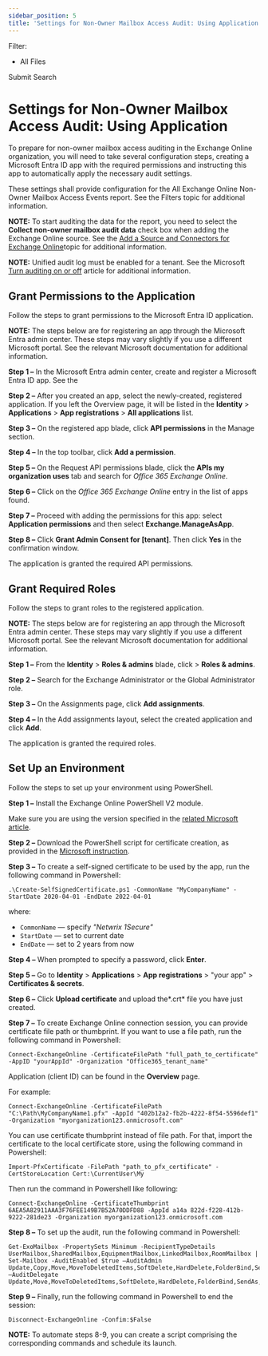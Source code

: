```yaml
---
sidebar_position: 5
title: 'Settings for Non-Owner Mailbox Access Audit: Using Application'
---
```


Filter: 

* All Files

Submit Search

# Settings for Non-Owner Mailbox Access Audit: Using Application

To prepare for non-owner mailbox access auditing in the Exchange Online organization, you will need to take several configuration steps, creating a Microsoft Entra ID app with the required permissions and instructing this app to automatically apply the necessary audit settings.

These settings shall provide configuration for the All Exchange Online Non-Owner Mailbox Access Events report. See the Filters topic for additional information.

**NOTE:** To start auditing the data for the report, you need to select the **Collect non-owner mailbox audit data** check box when adding the Exchange Online source. See the [Add a Source and Connectors for Exchange Online](../Admin/Organizations/SourcesAndConnectors/ExchangeOnline "Add an Exchange Online Source and Connectors")topic for additional information.

**NOTE:** Unified audit log must be enabled for a tenant. See the Microsoft [Turn auditing on or off](https://learn.microsoft.com/en-us/purview/audit-log-enable-disable?view=o365-worldwide&tabs=microsoft-purview-portal "Turn auditing on or off") article for additional information.

## Grant Permissions to the Application

Follow the steps to grant permissions to the Microsoft Entra ID application.

**NOTE:** The steps below are for registering an app through the Microsoft Entra admin center. These steps may vary slightly if you use a different Microsoft portal. See the relevant Microsoft documentation for additional information.

**Step 1 –** In the Microsoft Entra admin center, create and register a Microsoft Entra ID app. See the

**Step 2 –** After you created an app, select the newly-created, registered application. If you left the Overview page, it will be listed in the **Identity** > **Applications** > **App registrations** > **All applications** list.

**Step 3 –** On the registered app blade, click **API permissions** in the Manage section.

**Step 4 –** In the top toolbar, click **Add a permission**.

**Step 5 –** On the Request API permissions blade, click the **APIs my organization uses** tab and search for *Office 365 Exchange Online*.

**Step 6 –** Click on the *Office 365 Exchange Online* entry in the list of apps found.

**Step 7 –** 
Proceed with adding the permissions for this app: select **Application permissions** and then select **Exchange.ManageAsApp**.

**Step 8 –** Click **Grant Admin Consent for [tenant]**. Then click **Yes** in the confirmation window.

The application is granted the required API permissions.

## Grant Required Roles

Follow the steps to grant roles to the registered application.

**NOTE:** The steps below are for registering an app through the Microsoft Entra admin center. These steps may vary slightly if you use a different Microsoft portal. See the relevant Microsoft documentation for additional information.

**Step 1 –** From the **Identity** > **Roles & admins** blade, click > **Roles & admins**.

**Step 2 –** Search for the Exchange Administrator or the Global Administrator role.

**Step 3 –** On the Assignments page, click **Add assignments**.

**Step 4 –** In the Add assignments layout, select the created application and click **Add**.

The application is granted the required roles.

## Set Up an Environment

Follow the steps to set up your environment using PowerShell.

**Step 1 –** Install the Exchange Online PowerShell V2 module.

Make sure you are using the version specified in the [related Microsoft article](https://docs.microsoft.com/en-us/powershell/exchange/app-only-auth-powershell-v2?view=exchange-ps).

**Step 2 –** Download the PowerShell script for certificate creation, as provided in the [Microsoft instruction](https://docs.microsoft.com/en-us/powershell/exchange/app-only-auth-powershell-v2?view=exchange-ps#step-3-generate-a-self-signed-certificate).

**Step 3 –** To create a self-signed certificate to be used by the app, run the following command in Powershell:

```
.\Create-SelfSignedCertificate.ps1 -CommonName "MyCompanyName" -StartDate 2020-04-01 -EndDate 2022-04-01
```
where:

* `CommonName` — specify *"Netwrix 1Secure"*
* `StartDate` — set to current date
* `EndDate` — set to 2 years from now

**Step 4 –** When prompted to specify a password, click **Enter**.

**Step 5 –** Go to **Identity** > **Applications** > **App registrations** > "your app" >  **Certificates & secrets**.

**Step 6 –** Click **Upload certificate** and upload the*.crt* file you have just created.

**Step 7 –** To create Exchange Online connection session, you can provide certificate file path or thumbprint. If you want to use a file path, run the following command in Powershell:

```
Connect-ExchangeOnline -CertificateFilePath "full_path_to_certificate" -AppID "yourAppId" -Organization "Office365_tenant_name"
```
Application (client ID) can be found in the **Overview** page.

For example:

```
Connect-ExchangeOnline -CertificateFilePath "C:\Path\MyCompanyName1.pfx" -AppId "402b12a2-fb2b-4222-8f54-5596def1" -Organization "myorganization123.onmicrosoft.com"
```
You can use certificate thumbprint instead of file path. For that, import the certificate to the local certificate store, using the following command in Powershell:

```
Import-PfxCertificate -FilePath "path_to_pfx_certificate" -CertStoreLocation Cert:\CurrentUser\My
```
Then run the command in Powershell like following:

```
Connect-ExchangeOnline -CertificateThumbprint 6AEА5A82911ААА3F76FEE149B7B52А70DDFD88 -AppId a14a 822d-f228-412b-9222-281de23 -Organization myorganization123.onmicrosoft.com
```
**Step 8 –** To set up the audit, run the following command in Powershell:

```
Get-ExoMailbox -PropertySets Minimum -RecipientTypeDetails UserMailbox,SharedMailbox,EquipmentMailbox,LinkedMailbox,RoomMailbox | Set-Mailbox -AuditEnabled $true –AuditAdmin Update,Copy,Move,MoveToDeletedItems,SoftDelete,HardDelete,FolderBind,SendAs,SendOnBehalf,Create –AuditDelegate Update,Move,MoveToDeletedItems,SoftDelete,HardDelete,FolderBind,SendAs,SendOnBehalf,Create
```
**Step 9 –** Finally, run the following command in Powershell to end the session:

```
Disconnect-ExchangeOnline -Confim:$False
```
**NOTE:** To automate steps 8-9, you can create a script comprising the corresponding commands and schedule its launch.